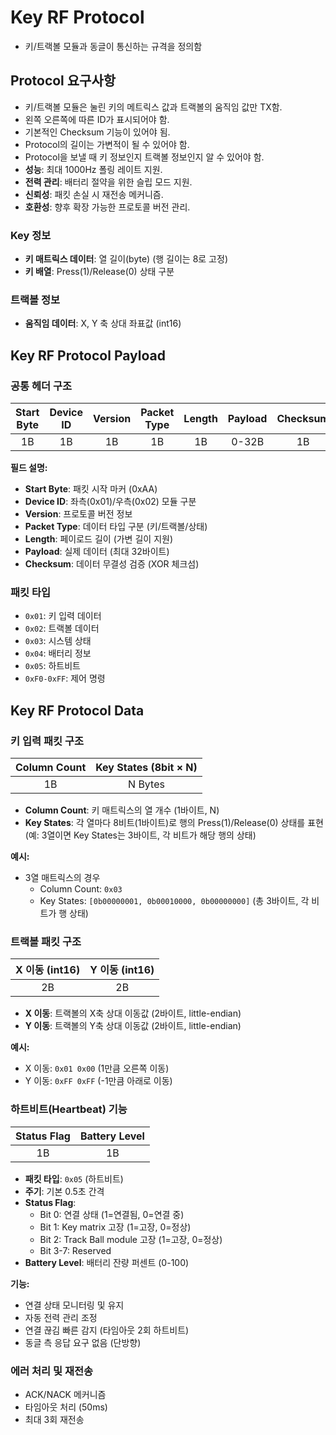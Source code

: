 # Key RF Protocol

* 키/트랙볼 모듈과 동글이 통신하는 규격을 정의함

## Protocol 요구사항

* 키/트랙볼 모듈은 눌린 키의 메트릭스 값과 트랙볼의 움직임 값만 TX함.
* 왼쪽 오른쪽에 따른 ID가 표시되어야 함.
* 기본적인 Checksum 기능이 있어야 됨.
* Protocol의 길이는 가변적이 될 수 있어야 함.
* Protocol을 보낼 때 키 정보인지 트랙볼 정보인지 알 수 있어야 함.
* **성능**: 최대 1000Hz 폴링 레이트 지원.
* **전력 관리**: 배터리 절약을 위한 슬립 모드 지원.
* **신뢰성**: 패킷 손실 시 재전송 메커니즘.
* **호환성**: 향후 확장 가능한 프로토콜 버전 관리.

### Key 정보

* **키 매트릭스 데이터**: 열 길이(byte) (행 길이는 8로 고정)
* **키 배열**: Press(1)/Release(0) 상태 구분

### 트랙볼 정보

* **움직임 데이터**: X, Y 축 상대 좌표값 (int16)

## Key RF Protocol Payload

### 공통 헤더 구조

| Start Byte | Device ID | Version | Packet Type | Length | Payload | Checksum |
|:----------:|:---------:|:-------:|:-----------:|:------:|:-------:|:--------:|
|     1B     |    1B     |   1B    |     1B      |   1B   |  0-32B  |   1B     |

**필드 설명:**

* **Start Byte**: 패킷 시작 마커 (0xAA)
* **Device ID**: 좌측(0x01)/우측(0x02) 모듈 구분
* **Version**: 프로토콜 버전 정보
* **Packet Type**: 데이터 타입 구분 (키/트랙볼/상태)
* **Length**: 페이로드 길이 (가변 길이 지원)
* **Payload**: 실제 데이터 (최대 32바이트)
* **Checksum**: 데이터 무결성 검증 (XOR 체크섬)

### 패킷 타입

* `0x01`: 키 입력 데이터
* `0x02`: 트랙볼 데이터
* `0x03`: 시스템 상태
* `0x04`: 배터리 정보
* `0x05`: 하트비트
* `0xF0-0xFF`: 제어 명령

## Key RF Protocol Data

### 키 입력 패킷 구조

| Column Count | Key States (8bit × N) |
|:------------:|:---------------------:|
|     1B       |      N Bytes          |

* **Column Count**: 키 매트릭스의 열 개수 (1바이트, N)
* **Key States**: 각 열마다 8비트(1바이트)로 행의 Press(1)/Release(0) 상태를 표현  
    (예: 3열이면 Key States는 3바이트, 각 비트가 해당 행의 상태)

**예시:**  

* 3열 매트릭스의 경우  
  * Column Count: `0x03`
  * Key States: `[0b00000001, 0b00010000, 0b00000000]` (총 3바이트, 각 비트가 행 상태)

### 트랙볼 패킷 구조

| X 이동 (int16) | Y 이동 (int16) |
|:--------------:|:--------------:|
|      2B        |      2B        |

* **X 이동**: 트랙볼의 X축 상대 이동값 (2바이트, little-endian)
* **Y 이동**: 트랙볼의 Y축 상대 이동값 (2바이트, little-endian)

**예시:**  

* X 이동: `0x01 0x00` (1만큼 오른쪽 이동)
* Y 이동: `0xFF 0xFF` (-1만큼 아래로 이동)

### 하트비트(Heartbeat) 기능

| Status Flag | Battery Level |
|:-----------:|:-------------:|
|     1B      |      1B       |

* **패킷 타입**: `0x05` (하트비트)
* **주기**: 기본 0.5초 간격
* **Status Flag**:
  * Bit 0: 연결 상태 (1=연결됨, 0=연결 중)
  * Bit 1: Key matrix 고장 (1=고장, 0=정상)
  * Bit 2: Track Ball module 고장 (1=고장, 0=정상)
  * Bit 3-7: Reserved
* **Battery Level**: 배터리 잔량 퍼센트 (0-100)

**기능:**

* 연결 상태 모니터링 및 유지
* 자동 전력 관리 조정
* 연결 끊김 빠른 감지 (타임아웃 2회 하트비트)
* 동글 측 응답 요구 없음 (단방향)
  
### 에러 처리 및 재전송

* ACK/NACK 메커니즘
* 타임아웃 처리 (50ms)
* 최대 3회 재전송
